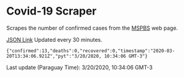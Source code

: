 # Covid-19 Scraper

Scrapes the number of confirmed cases from the [MSPBS](https://www.mspbs.gov.py/covid-19.php) web page.

[JSON Link](https://jmayalag.github.io/covid19-scrape/cases.json)
Updated every 30 minutes.
```
{"confirmed":13,"deaths":0,"recovered":0,"timestamp":"2020-03-20T13:34:06.921Z","pyt":"3/20/2020, 10:34:06 GMT-3"}
```
Last update (Paraguay Time): 3/20/2020, 10:34:06 GMT-3